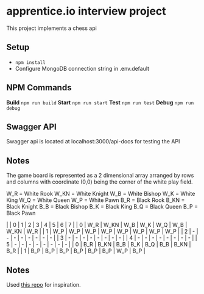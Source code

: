 # apprentice.io interview project
This project implements a chess api

## Setup
- `npm install`
- Configure MongoDB connection string in .env.default

## NPM Commands
**Build**
`npm run build`
**Start**
`npm run start`
**Test**
`npm run test`
**Debug**
`npm run debug`

## Swagger API
Swagger api is located at localhost:3000/api-docs for testing the API

## Notes
The game board is represented as a 2 dimensional array arranged by rows and columns with coordinate (0,0) being the corner of the white play field.

W_R = White Rook
W_KN = White Knight
W_B = White Bishop
W_K = White King
W_Q = White Queen
W_P = White Pawn
B_R = Black Rook
B_KN = Black Knight
B_B = Black Bishop
B_K = Black King
B_Q = Black Queen
B_P = Black Pawn

|   | 0   | 1    | 2   | 3   | 4   | 5   | 6    | 7   |
| 0 | W_R | W_KN | W_B | W_K | W_Q | W_B | W_KN | W_R |
| 1 | W_P | W_P  | W_P | W_P | W_P | W_P | W_P  | W_P |
| 2 |  -  |   -  |  -  |  -  |  -  |  -  |  -   |  -  |
| 3 |  -  |   -  |  -  |  -  |  -  |  -  |  -   |  -  |
| 4 |  -  |   -  |  -  |  -  |  -  |  -  |  -   |  -  |
| 5 |  -  |   -  |  -  |  -  |  -  |  -  |  -   |  -  |
| 0 | B_R | B_KN | B_B | B_K | B_Q | B_B | B_KN | B_R |
| 1 | B_P | B_P  | B_P | B_P | B_P | B_P | W_P  | B_P |

## Notes
Used [this repo](https://github.com/sidhantpanda/docker-express-typescript-boilerplate.git) for inspiration.